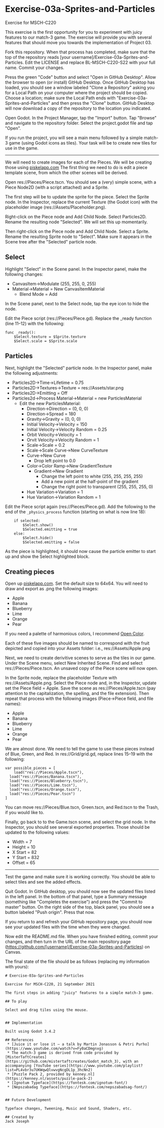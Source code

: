 # Exercise-03a-Sprites-and-Particles

Exercise for MSCH-C220

This exercise is the first opportunity for you to experiment with juicy features to our match-3 game. The exercise will provide you with several features that should move you towards the implementation of Project 03.

Fork this repository. When that process has completed, make sure that the top of the repository reads [your username]/Exercise-03a-Sprites-and-Particles. Edit the LICENSE and replace BL-MSCH-C220-S22 with your full name. Commit your changes.

Press the green "Code" button and select "Open in GitHub Desktop". Allow the browser to open (or install) GitHub Desktop. Once GitHub Desktop has loaded, you should see a window labeled "Clone a Repository" asking you for a Local Path on your computer where the project should be copied. Choose a location; make sure the Local Path ends with "Exercise-03a-Sprites-and-Particles" and then press the "Clone" button. GitHub Desktop will now download a copy of the repository to the location you indicated.

Open Godot. In the Project Manager, tap the "Import" button. Tap "Browse" and navigate to the repository folder. Select the project.godot file and tap "Open".

If you run the project, you will see a main menu followed by a simple match-3 game (using Godot icons as tiles). Your task will be to create new tiles for use in the game.

---

We will need to create images for each of the Pieces. We will be creating those using [piskelapp.com](https://www.piskelapp.com/) The first thing we need to do is edit a piece template scene, from which the other scenes will be derived.

Open res://Pieces/Piece.tscn. You should see a (very) simple scene, with a Piece Node2D (with a script attached) and a Sprite.

The first step will be to update the sprite for the piece. Select the Sprite node. In the Inspector, replace the current Texture (the Godot icon) with the placeholder image (res://Assets/Placeholder.png).

Right-click on the Piece node and Add Child Node. Select Particles2D. Rename the resulting node "Selected". We will set this up momentarily.

Then right-click on the Piece node and Add Child Node. Select a Sprite. Rename the resulting Sprite node to "Select". Make sure it appears in the Scene tree after the "Selected" particle node.

## Select

Highlight "Select" in the Scene panel. In the Inspector panel, make the following changes:
 * CanvasItem->Modulate (255, 255, 0, 255)
 * Material->Material = New CanvasItemMaterial
   * Blend Mode = Add

In the Scene panel, next to the Select node, tap the eye icon to hide the node.

Edit the Piece script (res://Pieces/Piece.gd). Replace the _ready function (line 11–12) with the following:
```
func _ready():
	$Select.texture = $Sprite.texture
	$Select.scale = $Sprite.scale
```

## Particles

Next, highlight the "Selected" particle node. In the Inspector panel, make the following adjustments:

 * Particles2D->Time->Lifetime = 0.75
 * Particles2D->Textures->Texture = res://Assets/star.png
 * Particles2D->Emitting = Off
 * Particles2d->Process Material->Material = new ParticlesMaterial
   * Edit the new ParticlesMaterial:
     * Direction->Direction = (0, 0, 0)
     * Direction->Spread = 180
     * Gravity->Gravity = (0, 0, 0)
     * Initial Velocity->Velocity = 150
     * Initial Velocity->Velocity Random = 0.25
     * Orbit Velocity->Velocity = 1
     * Orvit Velocity->Velocity Random = 1
     * Scale->Scale = 0.2
     * Scale->Scale Curve->New CurveTexture
     * Curve->New Curve
       * Drop left point to 0.0
     * Color->Color Ramp->New GradientTexture
       * Gradient->New Gradient
         * Change the left point to white (255, 255, 255, 255)
         * Add a new point at the half-point of the gradient
         * Change the right point to transparent (255, 255, 255, 0) 
     * Hue Variation->Variation = 1
     * Hue Variation->Variation Random = 1

Edit the Piece script again (res://Pieces/Piece.gd). Add the following to the end of the `_physics_process` function (starting on what is now line 18):
```
	if selected:
		$Select.show()
		$Selected.emitting = true
	else:
		$Select.hide()
		$Selected.emitting = false
```

As the piece is highlighted, it should now cause the particle emitter to start up and show the Select highlighted block.

## Creating pieces

Open up [piskelapp.com](https://www.piskelapp.com/). Set the default size to 64x64. You will need to draw and export as .png the following images:
  * Apple
  * Banana
  * Blueberry
  * Lime
  * Orange
  * Pear

If you need a palette of harmonious colors, I recommend [Open Color](https://yeun.github.io/open-color/).

Each of these five images should be named to correspond with the fruit depicted and copied into your Assets folder: i.e., res://Assets/Apple.png 

Next, we need to create derivitive scenes to serve as the tiles in our game. Under the Scene menu, select New Inherited Scene. Find and select res://Pieces/Piece.tscn. An unsaved copy of the Piece scene will now open.

In the Sprite node, replace the placeholder Texture with res://Assets/Apple.png. Select the Piece node and, in the Inspector, update set the Piece field = Apple. Save the scene as res://Pieces/Apple.tscn (pay attention to the capitalization, the spelling, and the file extension). Then repeat that process with the following images (Piece->Piece field, and file names):
  * Apple
  * Banana
  * Blueberry
  * Lime
  * Orange
  * Pear

We are almost done. We need to tell the game to use these pieces instead of Blue, Green, and Red.
In res://Grid/grid.gd, replace lines 15–19 with the following:
```
var possible_pieces = [
	load("res://Pieces/Apple.tscn"),
  load("res://Pieces/Banana.tscn"),
  load("res://Pieces/Blueberry.tscn"),
  load("res://Pieces/Lime.tscn"),
  load("res://Pieces/Orange.tscn"),
  load("res://Pieces/Pear.tscn")
]
```

You can move res://Pieces/Blue.tscn, Green.tscn, and Red.tscn to the Trash, if you would like to.

Finally, go back to to the Game.tscn scene, and select the grid node. In the Inspector, you should see several exported properties. Those should be updated to the following values:
 * Width = 7
 * Height = 10
 * X Start = 82
 * Y Start = 832
 * Offset = 65

---

Test the game and make sure it is working correctly. You should be able to select tiles and see the added effects.

Quit Godot. In GitHub desktop, you should now see the updated files listed in the left panel. In the bottom of that panel, type a Summary message (something like "Completes the exercise") and press the "Commit to master" button. On the right side of the top, black panel, you should see a button labeled "Push origin". Press that now.

If you return to and refresh your GitHub repository page, you should now see your updated files with the time when they were changed.

Now edit the README.md file. When you have finished editing, commit your changes, and then turn in the URL of the main repository page (https://github.com/[username]/Exercise-03a-Sprites-and-Particles) on Canvas.

The final state of the file should be as follows (replacing my information with yours):
```
# Exercise-03a-Sprites-and-Particles

Exercise for MSCH-C220, 21 September 2021

The first steps in adding "juicy" features to a simple match-3 game.

## To play

Select and drag tiles using the mouse.


## Implementation

Built using Godot 3.4.2

## References
 * [Juice it or lose it — a talk by Martin Jonasson & Petri Purho](https://www.youtube.com/watch?v=Fy0aCDmgnxg)
 * The match-3 game is derived from code provided by [MisterTaftCreates](https://github.com/mistertaftcreates/Godot_match_3), with an accompanying [YouTube series](https://www.youtube.com/playlist?list=PL4vbr3u7UKWqwQlvwvgNcgDL1p_3hcNn2)
 * [Puzzle Pack 2, provided by kenney.nl](https://kenney.nl/assets/puzzle-pack-2)
 * [Ignotum Typeface](https://fontesk.com/ignotum-font/)
 * [Nepszabadag Typeface](https://fontesk.com/nepszabadsag-font/)
 

## Future Development

Typeface changes, Tweening, Music and Sound, Shaders, etc.

## Created by 
Jack Joseph
